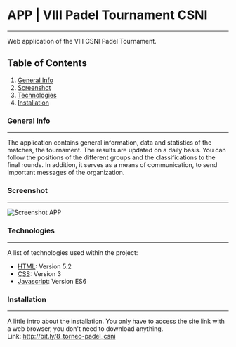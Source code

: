 # APP | VIII Padel Tournament CSNI
***
Web application of the VIII CSNI Padel Tournament.
## Table of Contents
1. [General Info](#general-info)
2. [Screenshot](#screenshot)
3. [Technologies](#technologies)
4. [Installation](#installation)
### General Info
***
The application contains general information, data and statistics of the matches, the tournament. The results are updated on a daily basis. You can follow the positions of the different groups and the classifications to the final rounds. In addition, it serves as a means of communication, to send important messages of the organization.
### Screenshot
***
![Screenshot APP](https://i.imgur.com/HPrvjvp.png)
### Technologies
***
A list of technologies used within the project:
* [HTML](https://www.w3.org/TR/html52/): Version 5.2 
* [CSS](https://www.w3.org/Style/CSS/): Version 3
* [Javascript](https://262.ecma-international.org/6.0/): Version ES6
### Installation
***
A little intro about the installation.
You only have to access the site link with a web browser, you don't need to download anything.  
Link: http://bit.ly/8_torneo-padel_csni